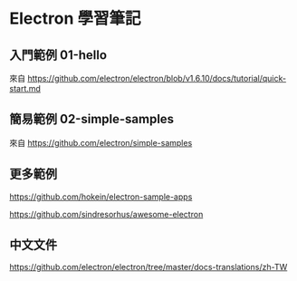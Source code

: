 # Electron 學習筆記

## 入門範例 01-hello

來自 https://github.com/electron/electron/blob/v1.6.10/docs/tutorial/quick-start.md

## 簡易範例 02-simple-samples

來自 https://github.com/electron/simple-samples

## 更多範例 

https://github.com/hokein/electron-sample-apps

https://github.com/sindresorhus/awesome-electron

## 中文文件

https://github.com/electron/electron/tree/master/docs-translations/zh-TW
